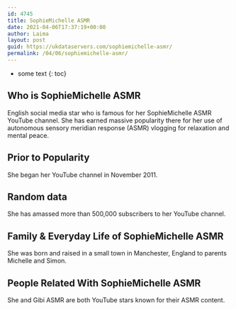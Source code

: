 ```yaml
---
id: 4745
title: SophieMichelle ASMR
date: 2021-04-06T17:37:19+00:00
author: Laima
layout: post
guid: https://ukdataservers.com/sophiemichelle-asmr/
permalink: /04/06/sophiemichelle-asmr/
---
```


* some text
{: toc}


## Who is SophieMichelle ASMR
                  
                  
                  
English social media star who is famous for her SophieMichelle ASMR YouTube channel. She has earned massive popularity there for her use of autonomous sensory meridian response (ASMR) vlogging for relaxation and mental peace. 
                  
              
            
              
            
                
                
                
## Prior to Popularity
                  
                  
                  
She began her YouTube channel in November 2011. 
                  
              
            
              
            
                
                
                
## Random data
                  
                  
                  
She has amassed more than 500,000 subscribers to her YouTube channel. 
                  
              
            
              
            
                
                
                
## Family & Everyday Life of SophieMichelle ASMR
                  
                  
                  
She was born and raised in a small town in Manchester, England to parents Michelle and Simon. 
                  
              
            
              
            
                
                
                
## People Related With SophieMichelle ASMR
                  
                  
                  
She and Gibi ASMR are both YouTube stars known for their ASMR content. 
                  
              
            
              
            
                
              
            
              
              
            
            
              
            
          
          
          